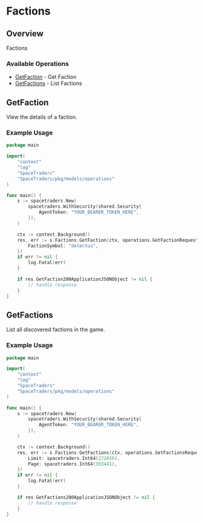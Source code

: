# Factions

## Overview

Factions

### Available Operations

* [GetFaction](#getfaction) - Get Faction
* [GetFactions](#getfactions) - List Factions

## GetFaction

View the details of a faction.

### Example Usage

```go
package main

import(
	"context"
	"log"
	"SpaceTraders"
	"SpaceTraders/pkg/models/operations"
)

func main() {
    s := spacetraders.New(
        spacetraders.WithSecurity(shared.Security{
            AgentToken: "YOUR_BEARER_TOKEN_HERE",
        }),
    )

    ctx := context.Background()
    res, err := s.Factions.GetFaction(ctx, operations.GetFactionRequest{
        FactionSymbol: "delectus",
    })
    if err != nil {
        log.Fatal(err)
    }

    if res.GetFaction200ApplicationJSONObject != nil {
        // handle response
    }
}
```

## GetFactions

List all discovered factions in the game.

### Example Usage

```go
package main

import(
	"context"
	"log"
	"SpaceTraders"
	"SpaceTraders/pkg/models/operations"
)

func main() {
    s := spacetraders.New(
        spacetraders.WithSecurity(shared.Security{
            AgentToken: "YOUR_BEARER_TOKEN_HERE",
        }),
    )

    ctx := context.Background()
    res, err := s.Factions.GetFactions(ctx, operations.GetFactionsRequest{
        Limit: spacetraders.Int64(272656),
        Page: spacetraders.Int64(383441),
    })
    if err != nil {
        log.Fatal(err)
    }

    if res.GetFactions200ApplicationJSONObject != nil {
        // handle response
    }
}
```
